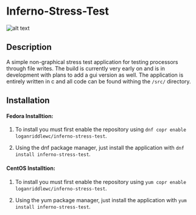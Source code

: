# Inferno-Stress-Test

![alt text](https://github.com/LoganRiddle/Inferno-Stress-Test/blob/main/src/images/Screenshot%20from%202023-04-28%2016-37-47.png, "App Image")

## Description
A simple non-graphical stress test application for testing processors through file writes. The build is currently very early on and is in development with plans to add a gui version as well. The application is entirely written in c and all code can be found withing the `/src/` directory. 

## Installation
#### Fedora Installtion:
1. To install you must first enable the repository using `dnf copr enable loganriddlewc/inferno-stress-test`. 

2. Using the dnf package manager, just install the application with `dnf install inferno-stress-test`.

#### CentOS Installtion:
1. To install you must first enable the repository using `yum copr enable loganriddlewc/inferno-stress-test`.

2. Using the yum package manager, just install the application with `yum install inferno-stress-test`.

